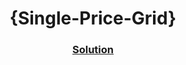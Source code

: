 <!-- Please update value in the {}  --> <h1 align="center">{Single-Price-Grid}</h1> <div align="center"> <h3> <a href="https://single-price-comp.netlify.app/"> Solution </a> </h3> </div>
